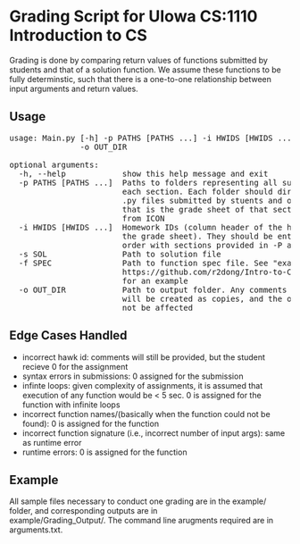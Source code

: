 Grading Script for UIowa CS:1110 Introduction to CS
===================

Grading is done by comparing return values of functions submitted by students and that of
a solution function. We assume these functions to be fully determinstic, such that there is a
one-to-one relationship between input arguments and return values.

## Usage
<pre>
usage: Main.py [-h] -p PATHS [PATHS ...] -i HWIDS [HWIDS ...] -s SOL -f SPEC
               -o OUT_DIR

optional arguments:
  -h, --help            show this help message and exit
  -p PATHS [PATHS ...]  Paths to folders representing all submitted files of
                        each section. Each folder should directly contain all
                        .py files submitted by stuents and only 1 csv file
                        that is the grade sheet of that section downloaded
                        from ICON
  -i HWIDS [HWIDS ...]  Homework IDs (column header of the homework entry in
                        the grade sheet). They should be entered in the same
                        order with sections provided in -P arguments
  -s SOL                Path to solution file
  -f SPEC               Path to function spec file. See "example" folder at
                        https://github.com/r2dong/Intro-to-CS-Grading-Script
                        for an example
  -o OUT_DIR            Path to output folder. Any comments and grade sheet
                        will be created as copies, and the original files will
                        not be affected
</pre>

## Edge Cases Handled
- incorrect hawk id: comments will still be provided, but the student recieve 0 for the assignment
- syntax errors in submissions: 0 assigned for the submission
- infinte loops: given complexity of assignments, it is assumed that execution of any function would be < 5 sec.
0 is assigned for the function with infinite loops
- incorrect function names/(basically when the function could not be found): 0 is assigned for the function 
- incorrect function signature (i.e., incorrect number of input args): same as runtime error
- runtime errors: 0 is assigned for the function

## Example
All sample files necessary to conduct one grading are in the example/ folder, and corresponding outputs are in <br>
example/Grading_Output/. The command line arugments required are in arguments.txt.